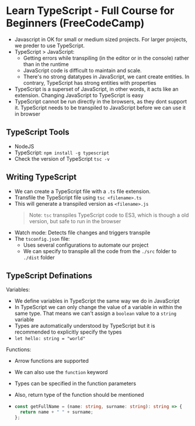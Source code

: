 # Learn TypeScript - Full Course for Beginners (FreeCodeCamp)

- Javascript in OK for small or medium sized projects. For larger projects, we preder to use TypeScript.
- TypeScript > JavaScript:
  - Getting errors while transpiling (in the editor or in the console) rather than in the runtime
  - JavaScript code is difficult to maintain and scale.
  - There's no strong datatypes in JavaScript, we cant create entities. In contrary, TypeScript has strong entities with properties
- TypeScript is a superset of JavaScript, in other words, it acts like an extension. Changing JavaScript to TypeScript is easy
- TypeScript cannot be run directly in the browsers, as they dont support it. TypeScript needs to be transpiled to JavaScript before we can use it in browser

## TypeScript Tools

- NodeJS
- TypeScript: `npm install -g typescript`
- Check the version of TypeScript `tsc -v`

## Writing TypeScript

- We can create a TypeScript file with a `.ts` file extension.
- Transfile the TypeScript file using `tsc <filename>.ts`
- This will generate a transpiled version as `<filename>.js`
  > Note: `tsc` transpiles TypeScript code to ES3, which is though a old version, but safe to run in the browser
- Watch mode: Detects file changes and triggers transpile
- The `tsconfig.json` file:
  - Uses several configurations to automate our project
  - We can specify to transpile all the code from the `./src` folder to `./dist` folder

## TypeScript Definations

Variables:

- We define variables in TypeScript the same way we do in JavaScript
- In TypeScript we can only change the value of a variable in within the same type. That means we can't assign a `boolean` value to a `string` variable
- Types are automatically understood by TypeScript but it is recommended to explicitly specify the types
- `let hello: string = "world"`

Functions:

- Arrow functions are supported
- We can also use the `function` keyword
- Types can be specified in the function parameters
- Also, return type of the function should be mentioned

- ```ts
  const getFullName = (name: string, surname: string): string => {
    return name + " " + surname;
  };
  ```

